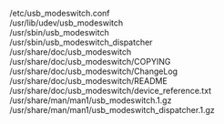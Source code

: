 /etc/usb\_modeswitch.conf  
/usr/lib/udev/usb\_modeswitch  
/usr/sbin/usb\_modeswitch  
/usr/sbin/usb\_modeswitch\_dispatcher  
/usr/share/doc/usb\_modeswitch  
/usr/share/doc/usb\_modeswitch/COPYING  
/usr/share/doc/usb\_modeswitch/ChangeLog  
/usr/share/doc/usb\_modeswitch/README  
/usr/share/doc/usb\_modeswitch/device\_reference.txt  
/usr/share/man/man1/usb\_modeswitch.1.gz  
/usr/share/man/man1/usb\_modeswitch\_dispatcher.1.gz  
